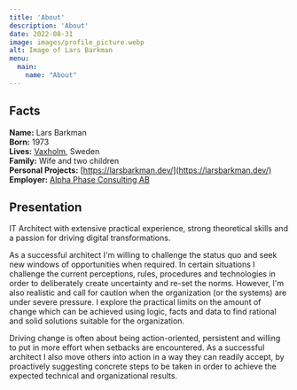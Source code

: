```yaml
---
title: 'About'
description: 'About'
date: 2022-08-31
image: images/profile_picture.webp
alt: Image of Lars Barkman
menu:
  main:
    name: "About"
---
```


## Facts
**Name:** Lars Barkman  
**Born:** 1973  
**Lives:** [Vaxholm](https://www.destinationvaxholm.se/en/), Sweden  
**Family:** Wife and two children  
**Personal Projects:** [https://larsbarkman.dev/](https://larsbarkman.dev/)  
**Employer:** [Alpha Phase Consulting AB](https://alphaphase.consulting/)

## Presentation

IT Architect with extensive practical experience, strong theoretical skills and a passion for driving digital transformations. 

As a successful architect I'm willing to challenge the status quo and seek new windows of opportunities when required. In certain situations I challenge the current perceptions, rules, procedures and technologies in order to deliberately create uncertainty and re-set the norms. However, I'm also realistic and call for caution when the organization (or the systems) are under severe pressure. I explore the practical limits on the amount of change which can be achieved using logic, facts and data to find rational and solid solutions suitable for the organization. 

Driving change is often about being action-oriented, persistent and willing to put in more effort when setbacks are encountered. As a successful architect I also move others into action in a way they can readily accept, by proactively suggesting concrete steps to be taken in order to achieve the expected technical and organizational results.